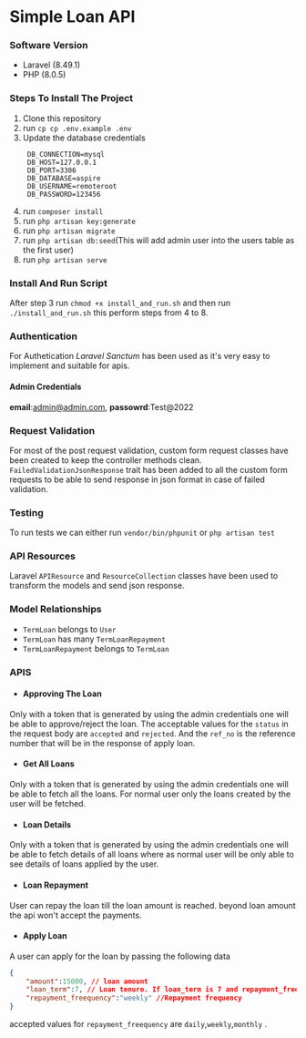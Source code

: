 # Simple Loan API

### Software Version
- Laravel (8.49.1)
- PHP (8.0.5)

### Steps To Install The Project
1. Clone this repository
2. run `cp cp .env.example .env`
3. Update the database credentials
   ```env
    DB_CONNECTION=mysql
    DB_HOST=127.0.0.1
    DB_PORT=3306
    DB_DATABASE=aspire
    DB_USERNAME=remoteroot
    DB_PASSWORD=123456
   ``` 
4. run `composer install`
5. run `php artisan key:generate`
6. run `php artisan migrate`
7. run `php artisan db:seed`(This will add admin user into the users table as the first user) 
8. run `php artisan serve`

### Install And Run Script
After step 3 run `chmod +x install_and_run.sh` and then run `./install_and_run.sh` this perform steps from 4 to 8.

### Authentication
For Authetication *Laravel Sanctum* has been used as it's very easy to implement and suitable for apis.
#### Admin Credentials
**email**:admin@admin.com, **passowrd**:Test@2022

### Request Validation
For most of the post request validation, custom form request classes have been created to keep the controller methods clean.  `FailedValidationJsonResponse` trait has been added to all the custom form requests to be able to send response in json format in case of failed validation.

### Testing
To run tests we can either run `vendor/bin/phpunit` or `php artisan test`

### API Resources
Laravel `APIResource` and `ResourceCollection` classes have been used to transform the models and send json response.

### Model Relationships
- `TermLoan` belongs to `User`
- `TermLoan` has many `TermLoanRepayment`
- `TermLoanRepayment` belongs to `TermLoan`

### APIS
- #### Approving The Loan
Only with a token that is generated by using the admin credentials one will be able to approve/reject the loan.
The acceptable values for the `status` in the request body are `accepted` and `rejected`. And the `ref_no` is the reference number that will be in the response of apply loan.
- #### Get All Loans
Only with a token that is generated by using the admin credentials one will be able to fetch all the loans. For normal user only the loans created by the user will be fetched.
- #### Loan Details
Only with a token that is generated by using the admin credentials one will be able to fetch details of all loans where as normal user will be only able to see details of loans applied by the user.
- #### Loan Repayment
User can repay the loan till the loan amount is reached. beyond loan amount the api won't accept the payments.
- #### Apply Loan
A user can apply for the loan by passing the following data
```json
{
    "amount":15000, // loan amount
    "loan_term":7, // Loan tenure. If loan_term is 7 and repayment_freequency is weekly the the entire tenure for loan is 7 weeks.
    "repayment_freequency":"weekly" //Repayment frequency
}
```
accepted values for `repayment_freequency` are `daily`,`weekly`,`monthly` .

